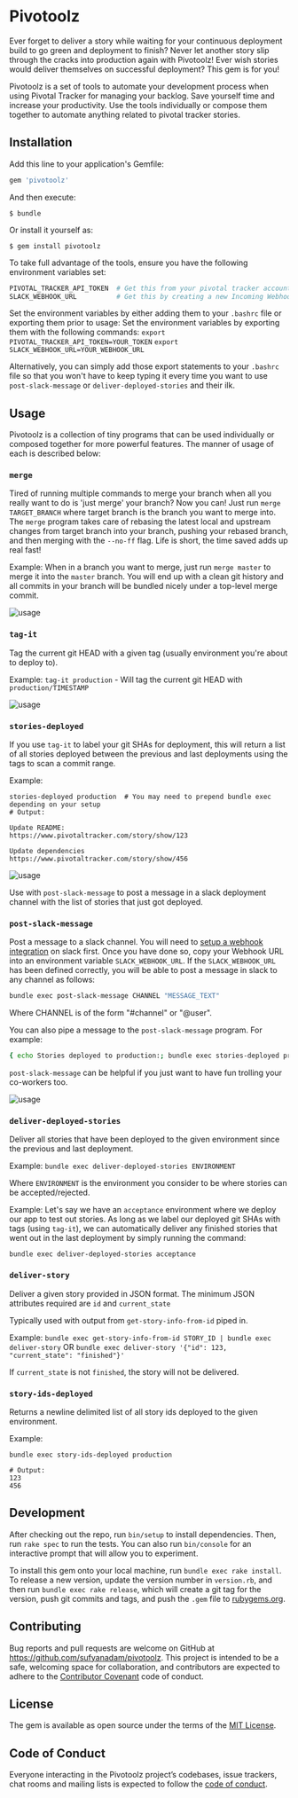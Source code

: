 # Pivotoolz

Ever forget to deliver a story while waiting for your continuous
deployment build to go green and deployment to finish? Never let
another story slip through the cracks into production again with
Pivotoolz! Ever wish stories would deliver themselves on successful
deployment? This gem is for you!

Pivotoolz is a set of tools to automate your development process when
using Pivotal Tracker for managing your backlog. Save yourself time
and increase your productivity. Use the tools individually or compose
them together to automate anything related to pivotal tracker stories.

## Installation

Add this line to your application's Gemfile:

```ruby
gem 'pivotoolz'
```

And then execute:

    $ bundle

Or install it yourself as:

    $ gem install pivotoolz

To take full advantage of the tools, ensure you have the following
environment variables set:
```bash
PIVOTAL_TRACKER_API_TOKEN  # Get this from your pivotal tracker account profile page
SLACK_WEBHOOK_URL          # Get this by creating a new Incoming Webhook integration in Slack
```

Set the environment variables by either adding them to your `.bashrc` file
or exporting them prior to usage:
Set the environment variables by exporting them with the following commands:
`export PIVOTAL_TRACKER_API_TOKEN=YOUR_TOKEN`
`export SLACK_WEBHOOK_URL=YOUR_WEBHOOK_URL`

Alternatively, you can simply add those export statements to your `.bashrc` file
so that you won't have to keep typing it every time you want to use
`post-slack-message` or `deliver-deployed-stories` and their ilk.

## Usage

Pivotoolz is a collection of tiny programs that can be used individually
or composed together for more powerful features. The manner of usage of
each is described below:

### `merge`

Tired of running multiple commands to merge your branch when all you
really want to do is 'just merge' your branch? Now you can!
Just run `merge TARGET_BRANCH` where target branch is the branch
you want to merge into. The `merge` program takes care of rebasing the
latest local and upstream changes from target branch into your branch,
pushing your rebased branch, and then merging with the `--no-ff` flag.
Life is short, the time saved adds up real fast!

Example:
When in a branch you want to merge, just run
`merge master` to merge it into the `master` branch. You will end up
with a clean git history and all commits in your branch will be bundled
nicely under a top-level merge commit.

![usage](https://raw.githubusercontent.com/sufyanadam/pivotoolz/master/merge-demo.gif)

### `tag-it`

Tag the current git HEAD with a given tag (usually environment you're about to deploy to).

Example:
`tag-it production` - Will tag the current git HEAD with `production/TIMESTAMP`

![usage](https://raw.githubusercontent.com/sufyanadam/pivotoolz/master/tag-it-demo.gif)

### `stories-deployed`

If you use `tag-it` to label your git SHAs for deployment, this will return a list
of all stories deployed between the previous and last deployments using the tags to
scan a commit range.

Example:
```
stories-deployed production  # You may need to prepend bundle exec depending on your setup
# Output:

Update README:
https://www.pivotaltracker.com/story/show/123

Update dependencies
https://www.pivotaltracker.com/story/show/456

```

![usage](https://raw.githubusercontent.com/sufyanadam/pivotoolz/master/stories-deployed-demo.gif)

Use with `post-slack-message` to post a message in a slack deployment channel
with the list of stories that just got deployed.

### `post-slack-message`

Post a message to a slack channel. You will need to [setup
a webhook integration](https://api.slack.com/incoming-webhooks) on slack first.
Once you have done so, copy your Webhook URL into
an environment variable `SLACK_WEBHOOK_URL`.
If the `SLACK_WEBHOOK_URL` has been defined correctly, you will
be able to post a message in slack to any channel as follows:
```bash
bundle exec post-slack-message CHANNEL "MESSAGE_TEXT"
```
Where CHANNEL is of the form "#channel" or "@user".

You can also pipe a message to the `post-slack-message` program. For
example:
```bash
{ echo Stories deployed to production:; bundle exec stories-deployed production; } | bundle exec post-slack-message '#production-deploys'
```

`post-slack-message` can be helpful if you just want to have fun trolling your co-workers too.

![usage](https://raw.githubusercontent.com/sufyanadam/pivotoolz/master/post-slack-message-demo.gif)

### `deliver-deployed-stories`

Deliver all stories that have been deployed to the given
environment since the previous and last deployment.

Example:
`bundle exec deliver-deployed-stories ENVIRONMENT`

Where `ENVIRONMENT` is the environment you consider to be where stories
can be accepted/rejected.

Example:
Let's say we have an `acceptance` environment where we deploy our app to
test out stories. As long as we label our deployed git SHAs with tags
(using `tag-it`), we can automatically deliver any finished stories
that went out in the last deployment by simply running the command:

`bundle exec deliver-deployed-stories acceptance`

### `deliver-story`

Deliver a given story provided in JSON format. The minimum JSON attributes
required are `id` and `current_state`

Typically used with output from `get-story-info-from-id` piped in.

Example:
`bundle exec get-story-info-from-id STORY_ID | bundle exec deliver-story`
  OR
`bundle exec deliver-story '{"id": 123, "current_state": "finished"}'`

If `current_state` is not `finished`, the story will not be delivered.

### `story-ids-deployed`

Returns a newline delimited list of all story ids deployed
to the given environment.

Example:
```
bundle exec story-ids-deployed production

# Output:
123
456

```


## Development

After checking out the repo, run `bin/setup` to install dependencies. Then, run `rake spec` to run the tests. You can also run `bin/console` for an interactive prompt that will allow you to experiment.

To install this gem onto your local machine, run `bundle exec rake install`. To release a new version, update the version number in `version.rb`, and then run `bundle exec rake release`, which will create a git tag for the version, push git commits and tags, and push the `.gem` file to [rubygems.org](https://rubygems.org).

## Contributing

Bug reports and pull requests are welcome on GitHub at https://github.com/sufyanadam/pivotoolz. This project is intended to be a safe, welcoming space for collaboration, and contributors are expected to adhere to the [Contributor Covenant](http://contributor-covenant.org) code of conduct.

## License

The gem is available as open source under the terms of the [MIT License](https://opensource.org/licenses/MIT).

## Code of Conduct

Everyone interacting in the Pivotoolz project’s codebases, issue trackers, chat rooms and mailing lists is expected to follow the [code of conduct](https://github.com/sufyanadam/pivotoolz/blob/master/CODE_OF_CONDUCT.md).
